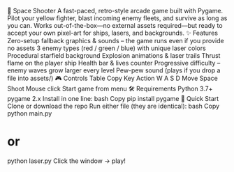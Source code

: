 🚀 Space Shooter
A fast-paced, retro-style arcade game built with Pygame.
Pilot your yellow fighter, blast incoming enemy fleets, and survive as long as you can.
Works out-of-the-box—no external assets required—but ready to accept your own pixel-art for ships, lasers, and backgrounds.
✨ Features
Zero-setup fallback graphics & sounds – the game runs even if you provide no assets
3 enemy types (red / green / blue) with unique laser colors
Procedural starfield background
Explosion animations & laser trails
Thrust flame on the player ship
Health bar & lives counter
Progressive difficulty – enemy waves grow larger every level
Pew-pew sound (plays if you drop a file into assets/)
🎮 Controls
Table
Copy
Key	Action
W A S D	Move
Space	Shoot
Mouse click	Start game from menu
🛠️ Requirements
Python 3.7+
pygame 2.x
Install in one line:
bash
Copy
pip install pygame
🚀 Quick Start
Clone or download the repo
Run either file (they are identical):
bash
Copy
python main.py
# or
python laser.py
Click the window → play!
